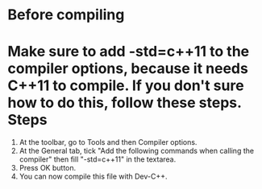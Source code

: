 Before compiling
================
Make sure to add -std=c++11 to the compiler options, because it needs C++11 to compile. 
If you don't sure how to do this, follow these steps.
Steps
====
1. At the toolbar, go to Tools and then Compiler options.
2. At the General tab, tick "Add the following commands when calling the compiler" then fill "-std=c++11" in the textarea. 
3. Press OK button.
4. You can now compile this file with Dev-C++.
